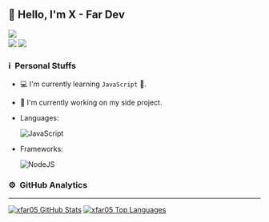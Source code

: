## 👋 Hello, I'm X - Far Dev

<a href="https://github.com/xfar05"><img src="https://cardivo.vercel.app/api?name=X - Far Dev&description=Hi, i'm X - Far Dev and i'm just a newbie programmer nice to meet you all 🤗&image=https://telegra.ph/file/09d23565eb7e9979c8a62.jpg&usqp=CAU&backgroundColor=%23ecf0f1&instagram=@xfar05_&github=xfar05&pattern=leaf&colorPattern=%23eaeaea" /><a> <br />
[<img src="https://img.shields.io/badge/whatsapp-43853D?&style=for-the-badge&logo=whatsapp&logoColor=white">](https://wa.me/62895619083555)
[<img src="https://img.shields.io/badge/instagram-%23E4405F.svg?&style=for-the-badge&logo=instagram&logoColor=white">](https://instagram.com/xfar05_)

### ℹ &nbsp;Personal Stuffs
- 💻 I'm currently learning `JavaScript` 🚀.
- 🔭 I'm currently working on my side project.
- Languages: &nbsp;

  ![JavaScript](https://img.shields.io/badge/JavaScript-323330?style=for-the-badge&logo=javascript&logoColor=F7DF1E)

- Frameworks: &nbsp;

  ![NodeJS](https://img.shields.io/badge/Node.js-43853D?style=for-the-badge&logo=node.js&logoColor=white)


### ⚙ &nbsp;GitHub Analytics

---

[![xfar05 GitHub Stats](https://github-readme-stats.vercel.app/api?username=xfar05&show_icons=true&hide=issues&theme=radical)](https://github-readme-stats.vercel.app)
[![xfar05 Top Languages](https://github-readme-stats.vercel.app/api/top-langs?username=xfar05&layout=compact&theme=radical)](https://github-readme-stats.vercel.app)
